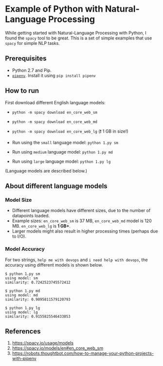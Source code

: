 # Example of Python with Natural-Language Processing

While getting started with Natural-Language Processing with Python, I found the `spacy` tool to be great. This is a set of simple examples that use `spacy` for simple NLP tasks.

## Prerequisites

* Python 2.7 and Pip.
* [`pipenv`](https://pypi.python.org/pypi/pipenv). Install it using `pip install pipenv`

## How to run

First download different English language models:

* `python -m spacy download en_core_web_sm`
* `python -m spacy download en_core_web_md`
* `python -m spacy download en_core_web_lg` (:exclamation: 1 GB in size!)

* Run using the `small` language model: `python 1.py sm`
* Run using `medium` language model: `python 1.py md`
* Run using `large` language model: `python 1.py lg`

(Language models are described below.)

## About different language models


### Model Size

* Different language models have different sizes, due to the number of datapoints loaded.
* Example sizes: `en_core_web_sm` is 37 MB, `en_core_web_md` model is 120 MB. `en_core_web_lg` is **1 GB+**.
* Larger models might also result in higher processing times (perhaps due to I/O).

### Model Accuracy

For two strings, `help me with devops` and `i need help with devops`, the accuracy using different models is shown below.

```
$ python 1.py sm
using model: sm
similarity: 0.7242523745572412

$ python 1.py md
using model: md
similarity: 0.9095811579120793

$ python 1.py lg
using model: lg
similarity: 0.9155825546433053
```

## References

1. https://spacy.io/usage/models
1. https://spacy.io/models/en#en_core_web_sm
1. https://robots.thoughtbot.com/how-to-manage-your-python-projects-with-pipenv
